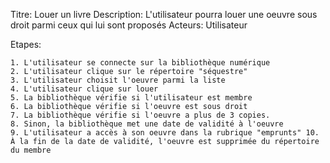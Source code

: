 Titre: Louer un livre
Description: L'utilisateur pourra louer une oeuvre sous droit parmi ceux qui lui sont proposés
Acteurs: Utilisateur

Etapes: 

    1. L'utilisateur se connecte sur la bibliothèque numérique
    2. L'utilisateur clique sur le répertoire "séquestre"
    3. L'utilisateur choisit l'oeuvre parmi la liste
    4. L'utilisateur clique sur louer
    5. La bibliothèque vérifie si l'utilisateur est membre
    6. La bibliothèque vérifie si l'oeuvre est sous droit
    7. La bibliothèque vérifie si l'oeuvre a plus de 3 copies.
    8. Sinon, la bibliothèque met une date de validité à l'oeuvre
    9. L'utilisateur a accès à son oeuvre dans la rubrique "emprunts" 10. À la fin de la date de validité, l'oeuvre est supprimée du répertoire du membre


